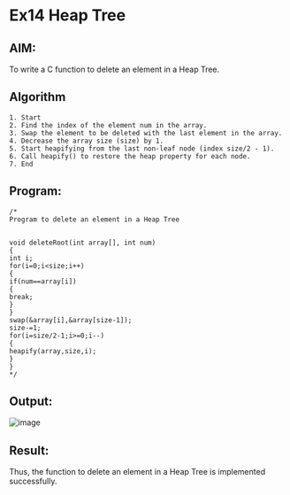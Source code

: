 # Ex14 Heap Tree

## AIM:
To write a C function to delete an element in a Heap Tree.

## Algorithm
```
1. Start 
2. Find the index of the element num in the array. 
3. Swap the element to be deleted with the last element in the array. 
4. Decrease the array size (size) by 1. 
5. Start heapifying from the last non-leaf node (index size/2 - 1). 
6. Call heapify() to restore the heap property for each node. 
7. End
``` 

## Program:
```
/*
Program to delete an element in a Heap Tree


void deleteRoot(int array[], int num) 
{ 
int i; 
for(i=0;i<size;i++) 
{ 
if(num==array[i]) 
{ 
break; 
} 
} 
swap(&array[i],&array[size-1]); 
size-=1; 
for(i=size/2-1;i>=0;i--) 
{ 
heapify(array,size,i); 
} 
}
*/
```

## Output:

![image](https://github.com/user-attachments/assets/ae50b116-ec1f-4831-9e00-cea2cfcebb04)


## Result:
Thus, the function to delete an element in a Heap Tree is implemented successfully.
